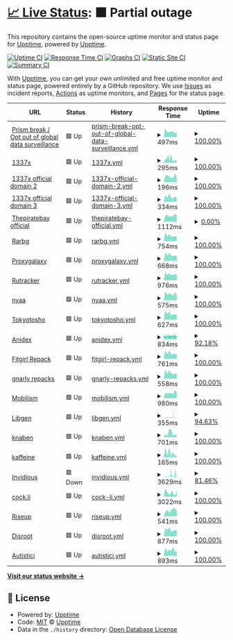 # [📈 Live Status](https://upptime.github.io/upptime): <!--live status--> **🟧 Partial outage**

This repository contains the open-source uptime monitor and status page for [Upptime](https://upptime.js.org), powered by [Upptime](https://github.com/upptime/upptime).

[![Uptime CI](https://github.com/AkumaX1/uptime/workflows/Uptime%20CI/badge.svg)](https://github.com/AkumaX1/uptime/actions?query=workflow%3A%22Uptime+CI%22)
[![Response Time CI](https://github.com/AkumaX1/uptime/workflows/Response%20Time%20CI/badge.svg)](https://github.com/AkumaX1/uptime/actions?query=workflow%3A%22Response+Time+CI%22)
[![Graphs CI](https://github.com/AkumaX1/uptime/workflows/Graphs%20CI/badge.svg)](https://github.com/AkumaX1/uptime/actions?query=workflow%3A%22Graphs+CI%22)
[![Static Site CI](https://github.com/AkumaX1/uptime/workflows/Static%20Site%20CI/badge.svg)](https://github.com/AkumaX1/uptime/actions?query=workflow%3A%22Static+Site+CI%22)
[![Summary CI](https://github.com/AkumaX1/uptime/workflows/Summary%20CI/badge.svg)](https://github.com/AkumaX1/uptime/actions?query=workflow%3A%22Summary+CI%22)

With [Upptime](https://upptime.js.org), you can get your own unlimited and free uptime monitor and status page, powered entirely by a GitHub repository. We use [Issues](https://github.com/upptime/upptime/issues) as incident reports, [Actions](https://github.com/AkumaX1/uptime/actions) as uptime monitors, and [Pages](https://upptime.github.io/upptime) for the status page.

<!--start: status pages-->
<!-- This summary is generated by Upptime (https://github.com/upptime/upptime) -->
<!-- Do not edit this manually, your changes will be overwritten -->
<!-- prettier-ignore -->
| URL | Status | History | Response Time | Uptime |
| --- | ------ | ------- | ------------- | ------ |
| <img alt="" src="https://favicons.githubusercontent.com/prism-break.org" height="13"> [Prism break / Opt out of global data surveillance](https://prism-break.org/en/) | 🟩 Up | [prism-break-opt-out-of-global-data-surveillance.yml](https://github.com/AkumaX1/uptime/commits/HEAD/history/prism-break-opt-out-of-global-data-surveillance.yml) | <details><summary><img alt="Response time graph" src="./graphs/prism-break-opt-out-of-global-data-surveillance/response-time-week.png" height="20"> 497ms</summary><br><a href="https://AkumaX1.github.io/uptime/history/prism-break-opt-out-of-global-data-surveillance"><img alt="Response time 539" src="https://img.shields.io/endpoint?url=https%3A%2F%2Fraw.githubusercontent.com%2FAkumaX1%2Fuptime%2FHEAD%2Fapi%2Fprism-break-opt-out-of-global-data-surveillance%2Fresponse-time.json"></a><br><a href="https://AkumaX1.github.io/uptime/history/prism-break-opt-out-of-global-data-surveillance"><img alt="24-hour response time 448" src="https://img.shields.io/endpoint?url=https%3A%2F%2Fraw.githubusercontent.com%2FAkumaX1%2Fuptime%2FHEAD%2Fapi%2Fprism-break-opt-out-of-global-data-surveillance%2Fresponse-time-day.json"></a><br><a href="https://AkumaX1.github.io/uptime/history/prism-break-opt-out-of-global-data-surveillance"><img alt="7-day response time 497" src="https://img.shields.io/endpoint?url=https%3A%2F%2Fraw.githubusercontent.com%2FAkumaX1%2Fuptime%2FHEAD%2Fapi%2Fprism-break-opt-out-of-global-data-surveillance%2Fresponse-time-week.json"></a><br><a href="https://AkumaX1.github.io/uptime/history/prism-break-opt-out-of-global-data-surveillance"><img alt="30-day response time 539" src="https://img.shields.io/endpoint?url=https%3A%2F%2Fraw.githubusercontent.com%2FAkumaX1%2Fuptime%2FHEAD%2Fapi%2Fprism-break-opt-out-of-global-data-surveillance%2Fresponse-time-month.json"></a><br><a href="https://AkumaX1.github.io/uptime/history/prism-break-opt-out-of-global-data-surveillance"><img alt="1-year response time 539" src="https://img.shields.io/endpoint?url=https%3A%2F%2Fraw.githubusercontent.com%2FAkumaX1%2Fuptime%2FHEAD%2Fapi%2Fprism-break-opt-out-of-global-data-surveillance%2Fresponse-time-year.json"></a></details> | <details><summary><a href="https://AkumaX1.github.io/uptime/history/prism-break-opt-out-of-global-data-surveillance">100.00%</a></summary><a href="https://AkumaX1.github.io/uptime/history/prism-break-opt-out-of-global-data-surveillance"><img alt="All-time uptime 99.96%" src="https://img.shields.io/endpoint?url=https%3A%2F%2Fraw.githubusercontent.com%2FAkumaX1%2Fuptime%2FHEAD%2Fapi%2Fprism-break-opt-out-of-global-data-surveillance%2Fuptime.json"></a><br><a href="https://AkumaX1.github.io/uptime/history/prism-break-opt-out-of-global-data-surveillance"><img alt="24-hour uptime 100.00%" src="https://img.shields.io/endpoint?url=https%3A%2F%2Fraw.githubusercontent.com%2FAkumaX1%2Fuptime%2FHEAD%2Fapi%2Fprism-break-opt-out-of-global-data-surveillance%2Fuptime-day.json"></a><br><a href="https://AkumaX1.github.io/uptime/history/prism-break-opt-out-of-global-data-surveillance"><img alt="7-day uptime 100.00%" src="https://img.shields.io/endpoint?url=https%3A%2F%2Fraw.githubusercontent.com%2FAkumaX1%2Fuptime%2FHEAD%2Fapi%2Fprism-break-opt-out-of-global-data-surveillance%2Fuptime-week.json"></a><br><a href="https://AkumaX1.github.io/uptime/history/prism-break-opt-out-of-global-data-surveillance"><img alt="30-day uptime 99.96%" src="https://img.shields.io/endpoint?url=https%3A%2F%2Fraw.githubusercontent.com%2FAkumaX1%2Fuptime%2FHEAD%2Fapi%2Fprism-break-opt-out-of-global-data-surveillance%2Fuptime-month.json"></a><br><a href="https://AkumaX1.github.io/uptime/history/prism-break-opt-out-of-global-data-surveillance"><img alt="1-year uptime 99.96%" src="https://img.shields.io/endpoint?url=https%3A%2F%2Fraw.githubusercontent.com%2FAkumaX1%2Fuptime%2FHEAD%2Fapi%2Fprism-break-opt-out-of-global-data-surveillance%2Fuptime-year.json"></a></details>
| <img alt="" src="https://favicons.githubusercontent.com/www.1377x.to" height="13"> [1337x](https://www.1377x.to/) | 🟩 Up | [1337x.yml](https://github.com/AkumaX1/uptime/commits/HEAD/history/1337x.yml) | <details><summary><img alt="Response time graph" src="./graphs/1337x/response-time-week.png" height="20"> 295ms</summary><br><a href="https://AkumaX1.github.io/uptime/history/1337x"><img alt="Response time 359" src="https://img.shields.io/endpoint?url=https%3A%2F%2Fraw.githubusercontent.com%2FAkumaX1%2Fuptime%2FHEAD%2Fapi%2F1337x%2Fresponse-time.json"></a><br><a href="https://AkumaX1.github.io/uptime/history/1337x"><img alt="24-hour response time 162" src="https://img.shields.io/endpoint?url=https%3A%2F%2Fraw.githubusercontent.com%2FAkumaX1%2Fuptime%2FHEAD%2Fapi%2F1337x%2Fresponse-time-day.json"></a><br><a href="https://AkumaX1.github.io/uptime/history/1337x"><img alt="7-day response time 295" src="https://img.shields.io/endpoint?url=https%3A%2F%2Fraw.githubusercontent.com%2FAkumaX1%2Fuptime%2FHEAD%2Fapi%2F1337x%2Fresponse-time-week.json"></a><br><a href="https://AkumaX1.github.io/uptime/history/1337x"><img alt="30-day response time 359" src="https://img.shields.io/endpoint?url=https%3A%2F%2Fraw.githubusercontent.com%2FAkumaX1%2Fuptime%2FHEAD%2Fapi%2F1337x%2Fresponse-time-month.json"></a><br><a href="https://AkumaX1.github.io/uptime/history/1337x"><img alt="1-year response time 359" src="https://img.shields.io/endpoint?url=https%3A%2F%2Fraw.githubusercontent.com%2FAkumaX1%2Fuptime%2FHEAD%2Fapi%2F1337x%2Fresponse-time-year.json"></a></details> | <details><summary><a href="https://AkumaX1.github.io/uptime/history/1337x">100.00%</a></summary><a href="https://AkumaX1.github.io/uptime/history/1337x"><img alt="All-time uptime 99.80%" src="https://img.shields.io/endpoint?url=https%3A%2F%2Fraw.githubusercontent.com%2FAkumaX1%2Fuptime%2FHEAD%2Fapi%2F1337x%2Fuptime.json"></a><br><a href="https://AkumaX1.github.io/uptime/history/1337x"><img alt="24-hour uptime 100.00%" src="https://img.shields.io/endpoint?url=https%3A%2F%2Fraw.githubusercontent.com%2FAkumaX1%2Fuptime%2FHEAD%2Fapi%2F1337x%2Fuptime-day.json"></a><br><a href="https://AkumaX1.github.io/uptime/history/1337x"><img alt="7-day uptime 100.00%" src="https://img.shields.io/endpoint?url=https%3A%2F%2Fraw.githubusercontent.com%2FAkumaX1%2Fuptime%2FHEAD%2Fapi%2F1337x%2Fuptime-week.json"></a><br><a href="https://AkumaX1.github.io/uptime/history/1337x"><img alt="30-day uptime 99.80%" src="https://img.shields.io/endpoint?url=https%3A%2F%2Fraw.githubusercontent.com%2FAkumaX1%2Fuptime%2FHEAD%2Fapi%2F1337x%2Fuptime-month.json"></a><br><a href="https://AkumaX1.github.io/uptime/history/1337x"><img alt="1-year uptime 99.80%" src="https://img.shields.io/endpoint?url=https%3A%2F%2Fraw.githubusercontent.com%2FAkumaX1%2Fuptime%2FHEAD%2Fapi%2F1337x%2Fuptime-year.json"></a></details>
| <img alt="" src="https://favicons.githubusercontent.com/1337xto.to" height="13"> [1337x official domain 2](https://1337xto.to/) | 🟩 Up | [1337x-official-domain-2.yml](https://github.com/AkumaX1/uptime/commits/HEAD/history/1337x-official-domain-2.yml) | <details><summary><img alt="Response time graph" src="./graphs/1337x-official-domain-2/response-time-week.png" height="20"> 196ms</summary><br><a href="https://AkumaX1.github.io/uptime/history/1337x-official-domain-2"><img alt="Response time 193" src="https://img.shields.io/endpoint?url=https%3A%2F%2Fraw.githubusercontent.com%2FAkumaX1%2Fuptime%2FHEAD%2Fapi%2F1337x-official-domain-2%2Fresponse-time.json"></a><br><a href="https://AkumaX1.github.io/uptime/history/1337x-official-domain-2"><img alt="24-hour response time 133" src="https://img.shields.io/endpoint?url=https%3A%2F%2Fraw.githubusercontent.com%2FAkumaX1%2Fuptime%2FHEAD%2Fapi%2F1337x-official-domain-2%2Fresponse-time-day.json"></a><br><a href="https://AkumaX1.github.io/uptime/history/1337x-official-domain-2"><img alt="7-day response time 196" src="https://img.shields.io/endpoint?url=https%3A%2F%2Fraw.githubusercontent.com%2FAkumaX1%2Fuptime%2FHEAD%2Fapi%2F1337x-official-domain-2%2Fresponse-time-week.json"></a><br><a href="https://AkumaX1.github.io/uptime/history/1337x-official-domain-2"><img alt="30-day response time 193" src="https://img.shields.io/endpoint?url=https%3A%2F%2Fraw.githubusercontent.com%2FAkumaX1%2Fuptime%2FHEAD%2Fapi%2F1337x-official-domain-2%2Fresponse-time-month.json"></a><br><a href="https://AkumaX1.github.io/uptime/history/1337x-official-domain-2"><img alt="1-year response time 193" src="https://img.shields.io/endpoint?url=https%3A%2F%2Fraw.githubusercontent.com%2FAkumaX1%2Fuptime%2FHEAD%2Fapi%2F1337x-official-domain-2%2Fresponse-time-year.json"></a></details> | <details><summary><a href="https://AkumaX1.github.io/uptime/history/1337x-official-domain-2">100.00%</a></summary><a href="https://AkumaX1.github.io/uptime/history/1337x-official-domain-2"><img alt="All-time uptime 100.00%" src="https://img.shields.io/endpoint?url=https%3A%2F%2Fraw.githubusercontent.com%2FAkumaX1%2Fuptime%2FHEAD%2Fapi%2F1337x-official-domain-2%2Fuptime.json"></a><br><a href="https://AkumaX1.github.io/uptime/history/1337x-official-domain-2"><img alt="24-hour uptime 100.00%" src="https://img.shields.io/endpoint?url=https%3A%2F%2Fraw.githubusercontent.com%2FAkumaX1%2Fuptime%2FHEAD%2Fapi%2F1337x-official-domain-2%2Fuptime-day.json"></a><br><a href="https://AkumaX1.github.io/uptime/history/1337x-official-domain-2"><img alt="7-day uptime 100.00%" src="https://img.shields.io/endpoint?url=https%3A%2F%2Fraw.githubusercontent.com%2FAkumaX1%2Fuptime%2FHEAD%2Fapi%2F1337x-official-domain-2%2Fuptime-week.json"></a><br><a href="https://AkumaX1.github.io/uptime/history/1337x-official-domain-2"><img alt="30-day uptime 100.00%" src="https://img.shields.io/endpoint?url=https%3A%2F%2Fraw.githubusercontent.com%2FAkumaX1%2Fuptime%2FHEAD%2Fapi%2F1337x-official-domain-2%2Fuptime-month.json"></a><br><a href="https://AkumaX1.github.io/uptime/history/1337x-official-domain-2"><img alt="1-year uptime 100.00%" src="https://img.shields.io/endpoint?url=https%3A%2F%2Fraw.githubusercontent.com%2FAkumaX1%2Fuptime%2FHEAD%2Fapi%2F1337x-official-domain-2%2Fuptime-year.json"></a></details>
| <img alt="" src="https://favicons.githubusercontent.com/www.1337xx.to" height="13"> [1337x official domain 3](https://www.1337xx.to/) | 🟩 Up | [1337x-official-domain-3.yml](https://github.com/AkumaX1/uptime/commits/HEAD/history/1337x-official-domain-3.yml) | <details><summary><img alt="Response time graph" src="./graphs/1337x-official-domain-3/response-time-week.png" height="20"> 334ms</summary><br><a href="https://AkumaX1.github.io/uptime/history/1337x-official-domain-3"><img alt="Response time 308" src="https://img.shields.io/endpoint?url=https%3A%2F%2Fraw.githubusercontent.com%2FAkumaX1%2Fuptime%2FHEAD%2Fapi%2F1337x-official-domain-3%2Fresponse-time.json"></a><br><a href="https://AkumaX1.github.io/uptime/history/1337x-official-domain-3"><img alt="24-hour response time 249" src="https://img.shields.io/endpoint?url=https%3A%2F%2Fraw.githubusercontent.com%2FAkumaX1%2Fuptime%2FHEAD%2Fapi%2F1337x-official-domain-3%2Fresponse-time-day.json"></a><br><a href="https://AkumaX1.github.io/uptime/history/1337x-official-domain-3"><img alt="7-day response time 334" src="https://img.shields.io/endpoint?url=https%3A%2F%2Fraw.githubusercontent.com%2FAkumaX1%2Fuptime%2FHEAD%2Fapi%2F1337x-official-domain-3%2Fresponse-time-week.json"></a><br><a href="https://AkumaX1.github.io/uptime/history/1337x-official-domain-3"><img alt="30-day response time 308" src="https://img.shields.io/endpoint?url=https%3A%2F%2Fraw.githubusercontent.com%2FAkumaX1%2Fuptime%2FHEAD%2Fapi%2F1337x-official-domain-3%2Fresponse-time-month.json"></a><br><a href="https://AkumaX1.github.io/uptime/history/1337x-official-domain-3"><img alt="1-year response time 308" src="https://img.shields.io/endpoint?url=https%3A%2F%2Fraw.githubusercontent.com%2FAkumaX1%2Fuptime%2FHEAD%2Fapi%2F1337x-official-domain-3%2Fresponse-time-year.json"></a></details> | <details><summary><a href="https://AkumaX1.github.io/uptime/history/1337x-official-domain-3">100.00%</a></summary><a href="https://AkumaX1.github.io/uptime/history/1337x-official-domain-3"><img alt="All-time uptime 99.92%" src="https://img.shields.io/endpoint?url=https%3A%2F%2Fraw.githubusercontent.com%2FAkumaX1%2Fuptime%2FHEAD%2Fapi%2F1337x-official-domain-3%2Fuptime.json"></a><br><a href="https://AkumaX1.github.io/uptime/history/1337x-official-domain-3"><img alt="24-hour uptime 100.00%" src="https://img.shields.io/endpoint?url=https%3A%2F%2Fraw.githubusercontent.com%2FAkumaX1%2Fuptime%2FHEAD%2Fapi%2F1337x-official-domain-3%2Fuptime-day.json"></a><br><a href="https://AkumaX1.github.io/uptime/history/1337x-official-domain-3"><img alt="7-day uptime 100.00%" src="https://img.shields.io/endpoint?url=https%3A%2F%2Fraw.githubusercontent.com%2FAkumaX1%2Fuptime%2FHEAD%2Fapi%2F1337x-official-domain-3%2Fuptime-week.json"></a><br><a href="https://AkumaX1.github.io/uptime/history/1337x-official-domain-3"><img alt="30-day uptime 99.92%" src="https://img.shields.io/endpoint?url=https%3A%2F%2Fraw.githubusercontent.com%2FAkumaX1%2Fuptime%2FHEAD%2Fapi%2F1337x-official-domain-3%2Fuptime-month.json"></a><br><a href="https://AkumaX1.github.io/uptime/history/1337x-official-domain-3"><img alt="1-year uptime 99.92%" src="https://img.shields.io/endpoint?url=https%3A%2F%2Fraw.githubusercontent.com%2FAkumaX1%2Fuptime%2FHEAD%2Fapi%2F1337x-official-domain-3%2Fuptime-year.json"></a></details>
| <img alt="" src="https://favicons.githubusercontent.com/thepiratebay.org" height="13"> [Thepiratebay official](https://thepiratebay.org/) | 🟩 Up | [thepiratebay-official.yml](https://github.com/AkumaX1/uptime/commits/HEAD/history/thepiratebay-official.yml) | <details><summary><img alt="Response time graph" src="./graphs/thepiratebay-official/response-time-week.png" height="20"> 1112ms</summary><br><a href="https://AkumaX1.github.io/uptime/history/thepiratebay-official"><img alt="Response time 1122" src="https://img.shields.io/endpoint?url=https%3A%2F%2Fraw.githubusercontent.com%2FAkumaX1%2Fuptime%2FHEAD%2Fapi%2Fthepiratebay-official%2Fresponse-time.json"></a><br><a href="https://AkumaX1.github.io/uptime/history/thepiratebay-official"><img alt="24-hour response time 1103" src="https://img.shields.io/endpoint?url=https%3A%2F%2Fraw.githubusercontent.com%2FAkumaX1%2Fuptime%2FHEAD%2Fapi%2Fthepiratebay-official%2Fresponse-time-day.json"></a><br><a href="https://AkumaX1.github.io/uptime/history/thepiratebay-official"><img alt="7-day response time 1112" src="https://img.shields.io/endpoint?url=https%3A%2F%2Fraw.githubusercontent.com%2FAkumaX1%2Fuptime%2FHEAD%2Fapi%2Fthepiratebay-official%2Fresponse-time-week.json"></a><br><a href="https://AkumaX1.github.io/uptime/history/thepiratebay-official"><img alt="30-day response time 1122" src="https://img.shields.io/endpoint?url=https%3A%2F%2Fraw.githubusercontent.com%2FAkumaX1%2Fuptime%2FHEAD%2Fapi%2Fthepiratebay-official%2Fresponse-time-month.json"></a><br><a href="https://AkumaX1.github.io/uptime/history/thepiratebay-official"><img alt="1-year response time 1122" src="https://img.shields.io/endpoint?url=https%3A%2F%2Fraw.githubusercontent.com%2FAkumaX1%2Fuptime%2FHEAD%2Fapi%2Fthepiratebay-official%2Fresponse-time-year.json"></a></details> | <details><summary><a href="https://AkumaX1.github.io/uptime/history/thepiratebay-official">0.00%</a></summary><a href="https://AkumaX1.github.io/uptime/history/thepiratebay-official"><img alt="All-time uptime 59.37%" src="https://img.shields.io/endpoint?url=https%3A%2F%2Fraw.githubusercontent.com%2FAkumaX1%2Fuptime%2FHEAD%2Fapi%2Fthepiratebay-official%2Fuptime.json"></a><br><a href="https://AkumaX1.github.io/uptime/history/thepiratebay-official"><img alt="24-hour uptime 0.00%" src="https://img.shields.io/endpoint?url=https%3A%2F%2Fraw.githubusercontent.com%2FAkumaX1%2Fuptime%2FHEAD%2Fapi%2Fthepiratebay-official%2Fuptime-day.json"></a><br><a href="https://AkumaX1.github.io/uptime/history/thepiratebay-official"><img alt="7-day uptime 0.00%" src="https://img.shields.io/endpoint?url=https%3A%2F%2Fraw.githubusercontent.com%2FAkumaX1%2Fuptime%2FHEAD%2Fapi%2Fthepiratebay-official%2Fuptime-week.json"></a><br><a href="https://AkumaX1.github.io/uptime/history/thepiratebay-official"><img alt="30-day uptime 59.37%" src="https://img.shields.io/endpoint?url=https%3A%2F%2Fraw.githubusercontent.com%2FAkumaX1%2Fuptime%2FHEAD%2Fapi%2Fthepiratebay-official%2Fuptime-month.json"></a><br><a href="https://AkumaX1.github.io/uptime/history/thepiratebay-official"><img alt="1-year uptime 59.37%" src="https://img.shields.io/endpoint?url=https%3A%2F%2Fraw.githubusercontent.com%2FAkumaX1%2Fuptime%2FHEAD%2Fapi%2Fthepiratebay-official%2Fuptime-year.json"></a></details>
| <img alt="" src="https://favicons.githubusercontent.com/rarbgprx.org" height="13"> [Rarbg](https://rarbgprx.org/) | 🟩 Up | [rarbg.yml](https://github.com/AkumaX1/uptime/commits/HEAD/history/rarbg.yml) | <details><summary><img alt="Response time graph" src="./graphs/rarbg/response-time-week.png" height="20"> 754ms</summary><br><a href="https://AkumaX1.github.io/uptime/history/rarbg"><img alt="Response time 825" src="https://img.shields.io/endpoint?url=https%3A%2F%2Fraw.githubusercontent.com%2FAkumaX1%2Fuptime%2FHEAD%2Fapi%2Frarbg%2Fresponse-time.json"></a><br><a href="https://AkumaX1.github.io/uptime/history/rarbg"><img alt="24-hour response time 665" src="https://img.shields.io/endpoint?url=https%3A%2F%2Fraw.githubusercontent.com%2FAkumaX1%2Fuptime%2FHEAD%2Fapi%2Frarbg%2Fresponse-time-day.json"></a><br><a href="https://AkumaX1.github.io/uptime/history/rarbg"><img alt="7-day response time 754" src="https://img.shields.io/endpoint?url=https%3A%2F%2Fraw.githubusercontent.com%2FAkumaX1%2Fuptime%2FHEAD%2Fapi%2Frarbg%2Fresponse-time-week.json"></a><br><a href="https://AkumaX1.github.io/uptime/history/rarbg"><img alt="30-day response time 825" src="https://img.shields.io/endpoint?url=https%3A%2F%2Fraw.githubusercontent.com%2FAkumaX1%2Fuptime%2FHEAD%2Fapi%2Frarbg%2Fresponse-time-month.json"></a><br><a href="https://AkumaX1.github.io/uptime/history/rarbg"><img alt="1-year response time 825" src="https://img.shields.io/endpoint?url=https%3A%2F%2Fraw.githubusercontent.com%2FAkumaX1%2Fuptime%2FHEAD%2Fapi%2Frarbg%2Fresponse-time-year.json"></a></details> | <details><summary><a href="https://AkumaX1.github.io/uptime/history/rarbg">100.00%</a></summary><a href="https://AkumaX1.github.io/uptime/history/rarbg"><img alt="All-time uptime 100.00%" src="https://img.shields.io/endpoint?url=https%3A%2F%2Fraw.githubusercontent.com%2FAkumaX1%2Fuptime%2FHEAD%2Fapi%2Frarbg%2Fuptime.json"></a><br><a href="https://AkumaX1.github.io/uptime/history/rarbg"><img alt="24-hour uptime 100.00%" src="https://img.shields.io/endpoint?url=https%3A%2F%2Fraw.githubusercontent.com%2FAkumaX1%2Fuptime%2FHEAD%2Fapi%2Frarbg%2Fuptime-day.json"></a><br><a href="https://AkumaX1.github.io/uptime/history/rarbg"><img alt="7-day uptime 100.00%" src="https://img.shields.io/endpoint?url=https%3A%2F%2Fraw.githubusercontent.com%2FAkumaX1%2Fuptime%2FHEAD%2Fapi%2Frarbg%2Fuptime-week.json"></a><br><a href="https://AkumaX1.github.io/uptime/history/rarbg"><img alt="30-day uptime 100.00%" src="https://img.shields.io/endpoint?url=https%3A%2F%2Fraw.githubusercontent.com%2FAkumaX1%2Fuptime%2FHEAD%2Fapi%2Frarbg%2Fuptime-month.json"></a><br><a href="https://AkumaX1.github.io/uptime/history/rarbg"><img alt="1-year uptime 100.00%" src="https://img.shields.io/endpoint?url=https%3A%2F%2Fraw.githubusercontent.com%2FAkumaX1%2Fuptime%2FHEAD%2Fapi%2Frarbg%2Fuptime-year.json"></a></details>
| <img alt="" src="https://favicons.githubusercontent.com/proxygalaxy.pw" height="13"> [Proxygalaxy](https://proxygalaxy.pw/) | 🟩 Up | [proxygalaxy.yml](https://github.com/AkumaX1/uptime/commits/HEAD/history/proxygalaxy.yml) | <details><summary><img alt="Response time graph" src="./graphs/proxygalaxy/response-time-week.png" height="20"> 668ms</summary><br><a href="https://AkumaX1.github.io/uptime/history/proxygalaxy"><img alt="Response time 705" src="https://img.shields.io/endpoint?url=https%3A%2F%2Fraw.githubusercontent.com%2FAkumaX1%2Fuptime%2FHEAD%2Fapi%2Fproxygalaxy%2Fresponse-time.json"></a><br><a href="https://AkumaX1.github.io/uptime/history/proxygalaxy"><img alt="24-hour response time 556" src="https://img.shields.io/endpoint?url=https%3A%2F%2Fraw.githubusercontent.com%2FAkumaX1%2Fuptime%2FHEAD%2Fapi%2Fproxygalaxy%2Fresponse-time-day.json"></a><br><a href="https://AkumaX1.github.io/uptime/history/proxygalaxy"><img alt="7-day response time 668" src="https://img.shields.io/endpoint?url=https%3A%2F%2Fraw.githubusercontent.com%2FAkumaX1%2Fuptime%2FHEAD%2Fapi%2Fproxygalaxy%2Fresponse-time-week.json"></a><br><a href="https://AkumaX1.github.io/uptime/history/proxygalaxy"><img alt="30-day response time 705" src="https://img.shields.io/endpoint?url=https%3A%2F%2Fraw.githubusercontent.com%2FAkumaX1%2Fuptime%2FHEAD%2Fapi%2Fproxygalaxy%2Fresponse-time-month.json"></a><br><a href="https://AkumaX1.github.io/uptime/history/proxygalaxy"><img alt="1-year response time 705" src="https://img.shields.io/endpoint?url=https%3A%2F%2Fraw.githubusercontent.com%2FAkumaX1%2Fuptime%2FHEAD%2Fapi%2Fproxygalaxy%2Fresponse-time-year.json"></a></details> | <details><summary><a href="https://AkumaX1.github.io/uptime/history/proxygalaxy">100.00%</a></summary><a href="https://AkumaX1.github.io/uptime/history/proxygalaxy"><img alt="All-time uptime 100.00%" src="https://img.shields.io/endpoint?url=https%3A%2F%2Fraw.githubusercontent.com%2FAkumaX1%2Fuptime%2FHEAD%2Fapi%2Fproxygalaxy%2Fuptime.json"></a><br><a href="https://AkumaX1.github.io/uptime/history/proxygalaxy"><img alt="24-hour uptime 100.00%" src="https://img.shields.io/endpoint?url=https%3A%2F%2Fraw.githubusercontent.com%2FAkumaX1%2Fuptime%2FHEAD%2Fapi%2Fproxygalaxy%2Fuptime-day.json"></a><br><a href="https://AkumaX1.github.io/uptime/history/proxygalaxy"><img alt="7-day uptime 100.00%" src="https://img.shields.io/endpoint?url=https%3A%2F%2Fraw.githubusercontent.com%2FAkumaX1%2Fuptime%2FHEAD%2Fapi%2Fproxygalaxy%2Fuptime-week.json"></a><br><a href="https://AkumaX1.github.io/uptime/history/proxygalaxy"><img alt="30-day uptime 100.00%" src="https://img.shields.io/endpoint?url=https%3A%2F%2Fraw.githubusercontent.com%2FAkumaX1%2Fuptime%2FHEAD%2Fapi%2Fproxygalaxy%2Fuptime-month.json"></a><br><a href="https://AkumaX1.github.io/uptime/history/proxygalaxy"><img alt="1-year uptime 100.00%" src="https://img.shields.io/endpoint?url=https%3A%2F%2Fraw.githubusercontent.com%2FAkumaX1%2Fuptime%2FHEAD%2Fapi%2Fproxygalaxy%2Fuptime-year.json"></a></details>
| <img alt="" src="https://favicons.githubusercontent.com/rutracker.org" height="13"> [Rutracker](https://rutracker.org/forum/index.php) | 🟩 Up | [rutracker.yml](https://github.com/AkumaX1/uptime/commits/HEAD/history/rutracker.yml) | <details><summary><img alt="Response time graph" src="./graphs/rutracker/response-time-week.png" height="20"> 976ms</summary><br><a href="https://AkumaX1.github.io/uptime/history/rutracker"><img alt="Response time 989" src="https://img.shields.io/endpoint?url=https%3A%2F%2Fraw.githubusercontent.com%2FAkumaX1%2Fuptime%2FHEAD%2Fapi%2Frutracker%2Fresponse-time.json"></a><br><a href="https://AkumaX1.github.io/uptime/history/rutracker"><img alt="24-hour response time 956" src="https://img.shields.io/endpoint?url=https%3A%2F%2Fraw.githubusercontent.com%2FAkumaX1%2Fuptime%2FHEAD%2Fapi%2Frutracker%2Fresponse-time-day.json"></a><br><a href="https://AkumaX1.github.io/uptime/history/rutracker"><img alt="7-day response time 976" src="https://img.shields.io/endpoint?url=https%3A%2F%2Fraw.githubusercontent.com%2FAkumaX1%2Fuptime%2FHEAD%2Fapi%2Frutracker%2Fresponse-time-week.json"></a><br><a href="https://AkumaX1.github.io/uptime/history/rutracker"><img alt="30-day response time 989" src="https://img.shields.io/endpoint?url=https%3A%2F%2Fraw.githubusercontent.com%2FAkumaX1%2Fuptime%2FHEAD%2Fapi%2Frutracker%2Fresponse-time-month.json"></a><br><a href="https://AkumaX1.github.io/uptime/history/rutracker"><img alt="1-year response time 989" src="https://img.shields.io/endpoint?url=https%3A%2F%2Fraw.githubusercontent.com%2FAkumaX1%2Fuptime%2FHEAD%2Fapi%2Frutracker%2Fresponse-time-year.json"></a></details> | <details><summary><a href="https://AkumaX1.github.io/uptime/history/rutracker">100.00%</a></summary><a href="https://AkumaX1.github.io/uptime/history/rutracker"><img alt="All-time uptime 100.00%" src="https://img.shields.io/endpoint?url=https%3A%2F%2Fraw.githubusercontent.com%2FAkumaX1%2Fuptime%2FHEAD%2Fapi%2Frutracker%2Fuptime.json"></a><br><a href="https://AkumaX1.github.io/uptime/history/rutracker"><img alt="24-hour uptime 100.00%" src="https://img.shields.io/endpoint?url=https%3A%2F%2Fraw.githubusercontent.com%2FAkumaX1%2Fuptime%2FHEAD%2Fapi%2Frutracker%2Fuptime-day.json"></a><br><a href="https://AkumaX1.github.io/uptime/history/rutracker"><img alt="7-day uptime 100.00%" src="https://img.shields.io/endpoint?url=https%3A%2F%2Fraw.githubusercontent.com%2FAkumaX1%2Fuptime%2FHEAD%2Fapi%2Frutracker%2Fuptime-week.json"></a><br><a href="https://AkumaX1.github.io/uptime/history/rutracker"><img alt="30-day uptime 100.00%" src="https://img.shields.io/endpoint?url=https%3A%2F%2Fraw.githubusercontent.com%2FAkumaX1%2Fuptime%2FHEAD%2Fapi%2Frutracker%2Fuptime-month.json"></a><br><a href="https://AkumaX1.github.io/uptime/history/rutracker"><img alt="1-year uptime 100.00%" src="https://img.shields.io/endpoint?url=https%3A%2F%2Fraw.githubusercontent.com%2FAkumaX1%2Fuptime%2FHEAD%2Fapi%2Frutracker%2Fuptime-year.json"></a></details>
| <img alt="" src="https://favicons.githubusercontent.com/nyaa.si" height="13"> [nyaa](https://nyaa.si/) | 🟩 Up | [nyaa.yml](https://github.com/AkumaX1/uptime/commits/HEAD/history/nyaa.yml) | <details><summary><img alt="Response time graph" src="./graphs/nyaa/response-time-week.png" height="20"> 575ms</summary><br><a href="https://AkumaX1.github.io/uptime/history/nyaa"><img alt="Response time 626" src="https://img.shields.io/endpoint?url=https%3A%2F%2Fraw.githubusercontent.com%2FAkumaX1%2Fuptime%2FHEAD%2Fapi%2Fnyaa%2Fresponse-time.json"></a><br><a href="https://AkumaX1.github.io/uptime/history/nyaa"><img alt="24-hour response time 431" src="https://img.shields.io/endpoint?url=https%3A%2F%2Fraw.githubusercontent.com%2FAkumaX1%2Fuptime%2FHEAD%2Fapi%2Fnyaa%2Fresponse-time-day.json"></a><br><a href="https://AkumaX1.github.io/uptime/history/nyaa"><img alt="7-day response time 575" src="https://img.shields.io/endpoint?url=https%3A%2F%2Fraw.githubusercontent.com%2FAkumaX1%2Fuptime%2FHEAD%2Fapi%2Fnyaa%2Fresponse-time-week.json"></a><br><a href="https://AkumaX1.github.io/uptime/history/nyaa"><img alt="30-day response time 626" src="https://img.shields.io/endpoint?url=https%3A%2F%2Fraw.githubusercontent.com%2FAkumaX1%2Fuptime%2FHEAD%2Fapi%2Fnyaa%2Fresponse-time-month.json"></a><br><a href="https://AkumaX1.github.io/uptime/history/nyaa"><img alt="1-year response time 626" src="https://img.shields.io/endpoint?url=https%3A%2F%2Fraw.githubusercontent.com%2FAkumaX1%2Fuptime%2FHEAD%2Fapi%2Fnyaa%2Fresponse-time-year.json"></a></details> | <details><summary><a href="https://AkumaX1.github.io/uptime/history/nyaa">100.00%</a></summary><a href="https://AkumaX1.github.io/uptime/history/nyaa"><img alt="All-time uptime 100.00%" src="https://img.shields.io/endpoint?url=https%3A%2F%2Fraw.githubusercontent.com%2FAkumaX1%2Fuptime%2FHEAD%2Fapi%2Fnyaa%2Fuptime.json"></a><br><a href="https://AkumaX1.github.io/uptime/history/nyaa"><img alt="24-hour uptime 100.00%" src="https://img.shields.io/endpoint?url=https%3A%2F%2Fraw.githubusercontent.com%2FAkumaX1%2Fuptime%2FHEAD%2Fapi%2Fnyaa%2Fuptime-day.json"></a><br><a href="https://AkumaX1.github.io/uptime/history/nyaa"><img alt="7-day uptime 100.00%" src="https://img.shields.io/endpoint?url=https%3A%2F%2Fraw.githubusercontent.com%2FAkumaX1%2Fuptime%2FHEAD%2Fapi%2Fnyaa%2Fuptime-week.json"></a><br><a href="https://AkumaX1.github.io/uptime/history/nyaa"><img alt="30-day uptime 100.00%" src="https://img.shields.io/endpoint?url=https%3A%2F%2Fraw.githubusercontent.com%2FAkumaX1%2Fuptime%2FHEAD%2Fapi%2Fnyaa%2Fuptime-month.json"></a><br><a href="https://AkumaX1.github.io/uptime/history/nyaa"><img alt="1-year uptime 100.00%" src="https://img.shields.io/endpoint?url=https%3A%2F%2Fraw.githubusercontent.com%2FAkumaX1%2Fuptime%2FHEAD%2Fapi%2Fnyaa%2Fuptime-year.json"></a></details>
| <img alt="" src="https://favicons.githubusercontent.com/www.tokyotosho.info" height="13"> [Tokyotosho](https://www.tokyotosho.info/) | 🟩 Up | [tokyotosho.yml](https://github.com/AkumaX1/uptime/commits/HEAD/history/tokyotosho.yml) | <details><summary><img alt="Response time graph" src="./graphs/tokyotosho/response-time-week.png" height="20"> 627ms</summary><br><a href="https://AkumaX1.github.io/uptime/history/tokyotosho"><img alt="Response time 629" src="https://img.shields.io/endpoint?url=https%3A%2F%2Fraw.githubusercontent.com%2FAkumaX1%2Fuptime%2FHEAD%2Fapi%2Ftokyotosho%2Fresponse-time.json"></a><br><a href="https://AkumaX1.github.io/uptime/history/tokyotosho"><img alt="24-hour response time 529" src="https://img.shields.io/endpoint?url=https%3A%2F%2Fraw.githubusercontent.com%2FAkumaX1%2Fuptime%2FHEAD%2Fapi%2Ftokyotosho%2Fresponse-time-day.json"></a><br><a href="https://AkumaX1.github.io/uptime/history/tokyotosho"><img alt="7-day response time 627" src="https://img.shields.io/endpoint?url=https%3A%2F%2Fraw.githubusercontent.com%2FAkumaX1%2Fuptime%2FHEAD%2Fapi%2Ftokyotosho%2Fresponse-time-week.json"></a><br><a href="https://AkumaX1.github.io/uptime/history/tokyotosho"><img alt="30-day response time 629" src="https://img.shields.io/endpoint?url=https%3A%2F%2Fraw.githubusercontent.com%2FAkumaX1%2Fuptime%2FHEAD%2Fapi%2Ftokyotosho%2Fresponse-time-month.json"></a><br><a href="https://AkumaX1.github.io/uptime/history/tokyotosho"><img alt="1-year response time 629" src="https://img.shields.io/endpoint?url=https%3A%2F%2Fraw.githubusercontent.com%2FAkumaX1%2Fuptime%2FHEAD%2Fapi%2Ftokyotosho%2Fresponse-time-year.json"></a></details> | <details><summary><a href="https://AkumaX1.github.io/uptime/history/tokyotosho">100.00%</a></summary><a href="https://AkumaX1.github.io/uptime/history/tokyotosho"><img alt="All-time uptime 100.00%" src="https://img.shields.io/endpoint?url=https%3A%2F%2Fraw.githubusercontent.com%2FAkumaX1%2Fuptime%2FHEAD%2Fapi%2Ftokyotosho%2Fuptime.json"></a><br><a href="https://AkumaX1.github.io/uptime/history/tokyotosho"><img alt="24-hour uptime 100.00%" src="https://img.shields.io/endpoint?url=https%3A%2F%2Fraw.githubusercontent.com%2FAkumaX1%2Fuptime%2FHEAD%2Fapi%2Ftokyotosho%2Fuptime-day.json"></a><br><a href="https://AkumaX1.github.io/uptime/history/tokyotosho"><img alt="7-day uptime 100.00%" src="https://img.shields.io/endpoint?url=https%3A%2F%2Fraw.githubusercontent.com%2FAkumaX1%2Fuptime%2FHEAD%2Fapi%2Ftokyotosho%2Fuptime-week.json"></a><br><a href="https://AkumaX1.github.io/uptime/history/tokyotosho"><img alt="30-day uptime 100.00%" src="https://img.shields.io/endpoint?url=https%3A%2F%2Fraw.githubusercontent.com%2FAkumaX1%2Fuptime%2FHEAD%2Fapi%2Ftokyotosho%2Fuptime-month.json"></a><br><a href="https://AkumaX1.github.io/uptime/history/tokyotosho"><img alt="1-year uptime 100.00%" src="https://img.shields.io/endpoint?url=https%3A%2F%2Fraw.githubusercontent.com%2FAkumaX1%2Fuptime%2FHEAD%2Fapi%2Ftokyotosho%2Fuptime-year.json"></a></details>
| <img alt="" src="https://favicons.githubusercontent.com/anidex.info" height="13"> [Anidex](https://anidex.info/) | 🟩 Up | [anidex.yml](https://github.com/AkumaX1/uptime/commits/HEAD/history/anidex.yml) | <details><summary><img alt="Response time graph" src="./graphs/anidex/response-time-week.png" height="20"> 834ms</summary><br><a href="https://AkumaX1.github.io/uptime/history/anidex"><img alt="Response time 836" src="https://img.shields.io/endpoint?url=https%3A%2F%2Fraw.githubusercontent.com%2FAkumaX1%2Fuptime%2FHEAD%2Fapi%2Fanidex%2Fresponse-time.json"></a><br><a href="https://AkumaX1.github.io/uptime/history/anidex"><img alt="24-hour response time 806" src="https://img.shields.io/endpoint?url=https%3A%2F%2Fraw.githubusercontent.com%2FAkumaX1%2Fuptime%2FHEAD%2Fapi%2Fanidex%2Fresponse-time-day.json"></a><br><a href="https://AkumaX1.github.io/uptime/history/anidex"><img alt="7-day response time 834" src="https://img.shields.io/endpoint?url=https%3A%2F%2Fraw.githubusercontent.com%2FAkumaX1%2Fuptime%2FHEAD%2Fapi%2Fanidex%2Fresponse-time-week.json"></a><br><a href="https://AkumaX1.github.io/uptime/history/anidex"><img alt="30-day response time 836" src="https://img.shields.io/endpoint?url=https%3A%2F%2Fraw.githubusercontent.com%2FAkumaX1%2Fuptime%2FHEAD%2Fapi%2Fanidex%2Fresponse-time-month.json"></a><br><a href="https://AkumaX1.github.io/uptime/history/anidex"><img alt="1-year response time 836" src="https://img.shields.io/endpoint?url=https%3A%2F%2Fraw.githubusercontent.com%2FAkumaX1%2Fuptime%2FHEAD%2Fapi%2Fanidex%2Fresponse-time-year.json"></a></details> | <details><summary><a href="https://AkumaX1.github.io/uptime/history/anidex">92.18%</a></summary><a href="https://AkumaX1.github.io/uptime/history/anidex"><img alt="All-time uptime 93.71%" src="https://img.shields.io/endpoint?url=https%3A%2F%2Fraw.githubusercontent.com%2FAkumaX1%2Fuptime%2FHEAD%2Fapi%2Fanidex%2Fuptime.json"></a><br><a href="https://AkumaX1.github.io/uptime/history/anidex"><img alt="24-hour uptime 86.48%" src="https://img.shields.io/endpoint?url=https%3A%2F%2Fraw.githubusercontent.com%2FAkumaX1%2Fuptime%2FHEAD%2Fapi%2Fanidex%2Fuptime-day.json"></a><br><a href="https://AkumaX1.github.io/uptime/history/anidex"><img alt="7-day uptime 92.18%" src="https://img.shields.io/endpoint?url=https%3A%2F%2Fraw.githubusercontent.com%2FAkumaX1%2Fuptime%2FHEAD%2Fapi%2Fanidex%2Fuptime-week.json"></a><br><a href="https://AkumaX1.github.io/uptime/history/anidex"><img alt="30-day uptime 93.71%" src="https://img.shields.io/endpoint?url=https%3A%2F%2Fraw.githubusercontent.com%2FAkumaX1%2Fuptime%2FHEAD%2Fapi%2Fanidex%2Fuptime-month.json"></a><br><a href="https://AkumaX1.github.io/uptime/history/anidex"><img alt="1-year uptime 93.71%" src="https://img.shields.io/endpoint?url=https%3A%2F%2Fraw.githubusercontent.com%2FAkumaX1%2Fuptime%2FHEAD%2Fapi%2Fanidex%2Fuptime-year.json"></a></details>
| <img alt="" src="https://favicons.githubusercontent.com/fitgirl-repacks.site" height="13"> [Fitgirl Repack](https://fitgirl-repacks.site/) | 🟩 Up | [fitgirl-repack.yml](https://github.com/AkumaX1/uptime/commits/HEAD/history/fitgirl-repack.yml) | <details><summary><img alt="Response time graph" src="./graphs/fitgirl-repack/response-time-week.png" height="20"> 761ms</summary><br><a href="https://AkumaX1.github.io/uptime/history/fitgirl-repack"><img alt="Response time 951" src="https://img.shields.io/endpoint?url=https%3A%2F%2Fraw.githubusercontent.com%2FAkumaX1%2Fuptime%2FHEAD%2Fapi%2Ffitgirl-repack%2Fresponse-time.json"></a><br><a href="https://AkumaX1.github.io/uptime/history/fitgirl-repack"><img alt="24-hour response time 632" src="https://img.shields.io/endpoint?url=https%3A%2F%2Fraw.githubusercontent.com%2FAkumaX1%2Fuptime%2FHEAD%2Fapi%2Ffitgirl-repack%2Fresponse-time-day.json"></a><br><a href="https://AkumaX1.github.io/uptime/history/fitgirl-repack"><img alt="7-day response time 761" src="https://img.shields.io/endpoint?url=https%3A%2F%2Fraw.githubusercontent.com%2FAkumaX1%2Fuptime%2FHEAD%2Fapi%2Ffitgirl-repack%2Fresponse-time-week.json"></a><br><a href="https://AkumaX1.github.io/uptime/history/fitgirl-repack"><img alt="30-day response time 951" src="https://img.shields.io/endpoint?url=https%3A%2F%2Fraw.githubusercontent.com%2FAkumaX1%2Fuptime%2FHEAD%2Fapi%2Ffitgirl-repack%2Fresponse-time-month.json"></a><br><a href="https://AkumaX1.github.io/uptime/history/fitgirl-repack"><img alt="1-year response time 951" src="https://img.shields.io/endpoint?url=https%3A%2F%2Fraw.githubusercontent.com%2FAkumaX1%2Fuptime%2FHEAD%2Fapi%2Ffitgirl-repack%2Fresponse-time-year.json"></a></details> | <details><summary><a href="https://AkumaX1.github.io/uptime/history/fitgirl-repack">100.00%</a></summary><a href="https://AkumaX1.github.io/uptime/history/fitgirl-repack"><img alt="All-time uptime 97.88%" src="https://img.shields.io/endpoint?url=https%3A%2F%2Fraw.githubusercontent.com%2FAkumaX1%2Fuptime%2FHEAD%2Fapi%2Ffitgirl-repack%2Fuptime.json"></a><br><a href="https://AkumaX1.github.io/uptime/history/fitgirl-repack"><img alt="24-hour uptime 100.00%" src="https://img.shields.io/endpoint?url=https%3A%2F%2Fraw.githubusercontent.com%2FAkumaX1%2Fuptime%2FHEAD%2Fapi%2Ffitgirl-repack%2Fuptime-day.json"></a><br><a href="https://AkumaX1.github.io/uptime/history/fitgirl-repack"><img alt="7-day uptime 100.00%" src="https://img.shields.io/endpoint?url=https%3A%2F%2Fraw.githubusercontent.com%2FAkumaX1%2Fuptime%2FHEAD%2Fapi%2Ffitgirl-repack%2Fuptime-week.json"></a><br><a href="https://AkumaX1.github.io/uptime/history/fitgirl-repack"><img alt="30-day uptime 97.88%" src="https://img.shields.io/endpoint?url=https%3A%2F%2Fraw.githubusercontent.com%2FAkumaX1%2Fuptime%2FHEAD%2Fapi%2Ffitgirl-repack%2Fuptime-month.json"></a><br><a href="https://AkumaX1.github.io/uptime/history/fitgirl-repack"><img alt="1-year uptime 97.88%" src="https://img.shields.io/endpoint?url=https%3A%2F%2Fraw.githubusercontent.com%2FAkumaX1%2Fuptime%2FHEAD%2Fapi%2Ffitgirl-repack%2Fuptime-year.json"></a></details>
| <img alt="" src="https://favicons.githubusercontent.com/www.gnarly-repacks.site" height="13"> [gnarly repacks](https://www.gnarly-repacks.site/) | 🟩 Up | [gnarly-repacks.yml](https://github.com/AkumaX1/uptime/commits/HEAD/history/gnarly-repacks.yml) | <details><summary><img alt="Response time graph" src="./graphs/gnarly-repacks/response-time-week.png" height="20"> 558ms</summary><br><a href="https://AkumaX1.github.io/uptime/history/gnarly-repacks"><img alt="Response time 595" src="https://img.shields.io/endpoint?url=https%3A%2F%2Fraw.githubusercontent.com%2FAkumaX1%2Fuptime%2FHEAD%2Fapi%2Fgnarly-repacks%2Fresponse-time.json"></a><br><a href="https://AkumaX1.github.io/uptime/history/gnarly-repacks"><img alt="24-hour response time 514" src="https://img.shields.io/endpoint?url=https%3A%2F%2Fraw.githubusercontent.com%2FAkumaX1%2Fuptime%2FHEAD%2Fapi%2Fgnarly-repacks%2Fresponse-time-day.json"></a><br><a href="https://AkumaX1.github.io/uptime/history/gnarly-repacks"><img alt="7-day response time 558" src="https://img.shields.io/endpoint?url=https%3A%2F%2Fraw.githubusercontent.com%2FAkumaX1%2Fuptime%2FHEAD%2Fapi%2Fgnarly-repacks%2Fresponse-time-week.json"></a><br><a href="https://AkumaX1.github.io/uptime/history/gnarly-repacks"><img alt="30-day response time 595" src="https://img.shields.io/endpoint?url=https%3A%2F%2Fraw.githubusercontent.com%2FAkumaX1%2Fuptime%2FHEAD%2Fapi%2Fgnarly-repacks%2Fresponse-time-month.json"></a><br><a href="https://AkumaX1.github.io/uptime/history/gnarly-repacks"><img alt="1-year response time 595" src="https://img.shields.io/endpoint?url=https%3A%2F%2Fraw.githubusercontent.com%2FAkumaX1%2Fuptime%2FHEAD%2Fapi%2Fgnarly-repacks%2Fresponse-time-year.json"></a></details> | <details><summary><a href="https://AkumaX1.github.io/uptime/history/gnarly-repacks">100.00%</a></summary><a href="https://AkumaX1.github.io/uptime/history/gnarly-repacks"><img alt="All-time uptime 100.00%" src="https://img.shields.io/endpoint?url=https%3A%2F%2Fraw.githubusercontent.com%2FAkumaX1%2Fuptime%2FHEAD%2Fapi%2Fgnarly-repacks%2Fuptime.json"></a><br><a href="https://AkumaX1.github.io/uptime/history/gnarly-repacks"><img alt="24-hour uptime 100.00%" src="https://img.shields.io/endpoint?url=https%3A%2F%2Fraw.githubusercontent.com%2FAkumaX1%2Fuptime%2FHEAD%2Fapi%2Fgnarly-repacks%2Fuptime-day.json"></a><br><a href="https://AkumaX1.github.io/uptime/history/gnarly-repacks"><img alt="7-day uptime 100.00%" src="https://img.shields.io/endpoint?url=https%3A%2F%2Fraw.githubusercontent.com%2FAkumaX1%2Fuptime%2FHEAD%2Fapi%2Fgnarly-repacks%2Fuptime-week.json"></a><br><a href="https://AkumaX1.github.io/uptime/history/gnarly-repacks"><img alt="30-day uptime 100.00%" src="https://img.shields.io/endpoint?url=https%3A%2F%2Fraw.githubusercontent.com%2FAkumaX1%2Fuptime%2FHEAD%2Fapi%2Fgnarly-repacks%2Fuptime-month.json"></a><br><a href="https://AkumaX1.github.io/uptime/history/gnarly-repacks"><img alt="1-year uptime 100.00%" src="https://img.shields.io/endpoint?url=https%3A%2F%2Fraw.githubusercontent.com%2FAkumaX1%2Fuptime%2FHEAD%2Fapi%2Fgnarly-repacks%2Fuptime-year.json"></a></details>
| <img alt="" src="https://favicons.githubusercontent.com/forum.mobilism.org" height="13"> [Mobilism](https://forum.mobilism.org/index.php) | 🟩 Up | [mobilism.yml](https://github.com/AkumaX1/uptime/commits/HEAD/history/mobilism.yml) | <details><summary><img alt="Response time graph" src="./graphs/mobilism/response-time-week.png" height="20"> 980ms</summary><br><a href="https://AkumaX1.github.io/uptime/history/mobilism"><img alt="Response time 901" src="https://img.shields.io/endpoint?url=https%3A%2F%2Fraw.githubusercontent.com%2FAkumaX1%2Fuptime%2FHEAD%2Fapi%2Fmobilism%2Fresponse-time.json"></a><br><a href="https://AkumaX1.github.io/uptime/history/mobilism"><img alt="24-hour response time 904" src="https://img.shields.io/endpoint?url=https%3A%2F%2Fraw.githubusercontent.com%2FAkumaX1%2Fuptime%2FHEAD%2Fapi%2Fmobilism%2Fresponse-time-day.json"></a><br><a href="https://AkumaX1.github.io/uptime/history/mobilism"><img alt="7-day response time 980" src="https://img.shields.io/endpoint?url=https%3A%2F%2Fraw.githubusercontent.com%2FAkumaX1%2Fuptime%2FHEAD%2Fapi%2Fmobilism%2Fresponse-time-week.json"></a><br><a href="https://AkumaX1.github.io/uptime/history/mobilism"><img alt="30-day response time 901" src="https://img.shields.io/endpoint?url=https%3A%2F%2Fraw.githubusercontent.com%2FAkumaX1%2Fuptime%2FHEAD%2Fapi%2Fmobilism%2Fresponse-time-month.json"></a><br><a href="https://AkumaX1.github.io/uptime/history/mobilism"><img alt="1-year response time 901" src="https://img.shields.io/endpoint?url=https%3A%2F%2Fraw.githubusercontent.com%2FAkumaX1%2Fuptime%2FHEAD%2Fapi%2Fmobilism%2Fresponse-time-year.json"></a></details> | <details><summary><a href="https://AkumaX1.github.io/uptime/history/mobilism">100.00%</a></summary><a href="https://AkumaX1.github.io/uptime/history/mobilism"><img alt="All-time uptime 100.00%" src="https://img.shields.io/endpoint?url=https%3A%2F%2Fraw.githubusercontent.com%2FAkumaX1%2Fuptime%2FHEAD%2Fapi%2Fmobilism%2Fuptime.json"></a><br><a href="https://AkumaX1.github.io/uptime/history/mobilism"><img alt="24-hour uptime 100.00%" src="https://img.shields.io/endpoint?url=https%3A%2F%2Fraw.githubusercontent.com%2FAkumaX1%2Fuptime%2FHEAD%2Fapi%2Fmobilism%2Fuptime-day.json"></a><br><a href="https://AkumaX1.github.io/uptime/history/mobilism"><img alt="7-day uptime 100.00%" src="https://img.shields.io/endpoint?url=https%3A%2F%2Fraw.githubusercontent.com%2FAkumaX1%2Fuptime%2FHEAD%2Fapi%2Fmobilism%2Fuptime-week.json"></a><br><a href="https://AkumaX1.github.io/uptime/history/mobilism"><img alt="30-day uptime 100.00%" src="https://img.shields.io/endpoint?url=https%3A%2F%2Fraw.githubusercontent.com%2FAkumaX1%2Fuptime%2FHEAD%2Fapi%2Fmobilism%2Fuptime-month.json"></a><br><a href="https://AkumaX1.github.io/uptime/history/mobilism"><img alt="1-year uptime 100.00%" src="https://img.shields.io/endpoint?url=https%3A%2F%2Fraw.githubusercontent.com%2FAkumaX1%2Fuptime%2FHEAD%2Fapi%2Fmobilism%2Fuptime-year.json"></a></details>
| <img alt="" src="https://favicons.githubusercontent.com/libgen.fun" height="13"> [Libgen](https://libgen.fun/) | 🟩 Up | [libgen.yml](https://github.com/AkumaX1/uptime/commits/HEAD/history/libgen.yml) | <details><summary><img alt="Response time graph" src="./graphs/libgen/response-time-week.png" height="20"> 355ms</summary><br><a href="https://AkumaX1.github.io/uptime/history/libgen"><img alt="Response time 265" src="https://img.shields.io/endpoint?url=https%3A%2F%2Fraw.githubusercontent.com%2FAkumaX1%2Fuptime%2FHEAD%2Fapi%2Flibgen%2Fresponse-time.json"></a><br><a href="https://AkumaX1.github.io/uptime/history/libgen"><img alt="24-hour response time 214" src="https://img.shields.io/endpoint?url=https%3A%2F%2Fraw.githubusercontent.com%2FAkumaX1%2Fuptime%2FHEAD%2Fapi%2Flibgen%2Fresponse-time-day.json"></a><br><a href="https://AkumaX1.github.io/uptime/history/libgen"><img alt="7-day response time 355" src="https://img.shields.io/endpoint?url=https%3A%2F%2Fraw.githubusercontent.com%2FAkumaX1%2Fuptime%2FHEAD%2Fapi%2Flibgen%2Fresponse-time-week.json"></a><br><a href="https://AkumaX1.github.io/uptime/history/libgen"><img alt="30-day response time 265" src="https://img.shields.io/endpoint?url=https%3A%2F%2Fraw.githubusercontent.com%2FAkumaX1%2Fuptime%2FHEAD%2Fapi%2Flibgen%2Fresponse-time-month.json"></a><br><a href="https://AkumaX1.github.io/uptime/history/libgen"><img alt="1-year response time 265" src="https://img.shields.io/endpoint?url=https%3A%2F%2Fraw.githubusercontent.com%2FAkumaX1%2Fuptime%2FHEAD%2Fapi%2Flibgen%2Fresponse-time-year.json"></a></details> | <details><summary><a href="https://AkumaX1.github.io/uptime/history/libgen">94.63%</a></summary><a href="https://AkumaX1.github.io/uptime/history/libgen"><img alt="All-time uptime 92.52%" src="https://img.shields.io/endpoint?url=https%3A%2F%2Fraw.githubusercontent.com%2FAkumaX1%2Fuptime%2FHEAD%2Fapi%2Flibgen%2Fuptime.json"></a><br><a href="https://AkumaX1.github.io/uptime/history/libgen"><img alt="24-hour uptime 92.76%" src="https://img.shields.io/endpoint?url=https%3A%2F%2Fraw.githubusercontent.com%2FAkumaX1%2Fuptime%2FHEAD%2Fapi%2Flibgen%2Fuptime-day.json"></a><br><a href="https://AkumaX1.github.io/uptime/history/libgen"><img alt="7-day uptime 94.63%" src="https://img.shields.io/endpoint?url=https%3A%2F%2Fraw.githubusercontent.com%2FAkumaX1%2Fuptime%2FHEAD%2Fapi%2Flibgen%2Fuptime-week.json"></a><br><a href="https://AkumaX1.github.io/uptime/history/libgen"><img alt="30-day uptime 92.52%" src="https://img.shields.io/endpoint?url=https%3A%2F%2Fraw.githubusercontent.com%2FAkumaX1%2Fuptime%2FHEAD%2Fapi%2Flibgen%2Fuptime-month.json"></a><br><a href="https://AkumaX1.github.io/uptime/history/libgen"><img alt="1-year uptime 92.52%" src="https://img.shields.io/endpoint?url=https%3A%2F%2Fraw.githubusercontent.com%2FAkumaX1%2Fuptime%2FHEAD%2Fapi%2Flibgen%2Fuptime-year.json"></a></details>
| <img alt="" src="https://favicons.githubusercontent.com/knaben.info" height="13"> [knaben](https://knaben.info/) | 🟩 Up | [knaben.yml](https://github.com/AkumaX1/uptime/commits/HEAD/history/knaben.yml) | <details><summary><img alt="Response time graph" src="./graphs/knaben/response-time-week.png" height="20"> 701ms</summary><br><a href="https://AkumaX1.github.io/uptime/history/knaben"><img alt="Response time 540" src="https://img.shields.io/endpoint?url=https%3A%2F%2Fraw.githubusercontent.com%2FAkumaX1%2Fuptime%2FHEAD%2Fapi%2Fknaben%2Fresponse-time.json"></a><br><a href="https://AkumaX1.github.io/uptime/history/knaben"><img alt="24-hour response time 394" src="https://img.shields.io/endpoint?url=https%3A%2F%2Fraw.githubusercontent.com%2FAkumaX1%2Fuptime%2FHEAD%2Fapi%2Fknaben%2Fresponse-time-day.json"></a><br><a href="https://AkumaX1.github.io/uptime/history/knaben"><img alt="7-day response time 701" src="https://img.shields.io/endpoint?url=https%3A%2F%2Fraw.githubusercontent.com%2FAkumaX1%2Fuptime%2FHEAD%2Fapi%2Fknaben%2Fresponse-time-week.json"></a><br><a href="https://AkumaX1.github.io/uptime/history/knaben"><img alt="30-day response time 540" src="https://img.shields.io/endpoint?url=https%3A%2F%2Fraw.githubusercontent.com%2FAkumaX1%2Fuptime%2FHEAD%2Fapi%2Fknaben%2Fresponse-time-month.json"></a><br><a href="https://AkumaX1.github.io/uptime/history/knaben"><img alt="1-year response time 540" src="https://img.shields.io/endpoint?url=https%3A%2F%2Fraw.githubusercontent.com%2FAkumaX1%2Fuptime%2FHEAD%2Fapi%2Fknaben%2Fresponse-time-year.json"></a></details> | <details><summary><a href="https://AkumaX1.github.io/uptime/history/knaben">100.00%</a></summary><a href="https://AkumaX1.github.io/uptime/history/knaben"><img alt="All-time uptime 100.00%" src="https://img.shields.io/endpoint?url=https%3A%2F%2Fraw.githubusercontent.com%2FAkumaX1%2Fuptime%2FHEAD%2Fapi%2Fknaben%2Fuptime.json"></a><br><a href="https://AkumaX1.github.io/uptime/history/knaben"><img alt="24-hour uptime 100.00%" src="https://img.shields.io/endpoint?url=https%3A%2F%2Fraw.githubusercontent.com%2FAkumaX1%2Fuptime%2FHEAD%2Fapi%2Fknaben%2Fuptime-day.json"></a><br><a href="https://AkumaX1.github.io/uptime/history/knaben"><img alt="7-day uptime 100.00%" src="https://img.shields.io/endpoint?url=https%3A%2F%2Fraw.githubusercontent.com%2FAkumaX1%2Fuptime%2FHEAD%2Fapi%2Fknaben%2Fuptime-week.json"></a><br><a href="https://AkumaX1.github.io/uptime/history/knaben"><img alt="30-day uptime 100.00%" src="https://img.shields.io/endpoint?url=https%3A%2F%2Fraw.githubusercontent.com%2FAkumaX1%2Fuptime%2FHEAD%2Fapi%2Fknaben%2Fuptime-month.json"></a><br><a href="https://AkumaX1.github.io/uptime/history/knaben"><img alt="1-year uptime 100.00%" src="https://img.shields.io/endpoint?url=https%3A%2F%2Fraw.githubusercontent.com%2FAkumaX1%2Fuptime%2FHEAD%2Fapi%2Fknaben%2Fuptime-year.json"></a></details>
| <img alt="" src="https://favicons.githubusercontent.com/kaffeine.herokuapp.com" height="13"> [kaffeine](https://kaffeine.herokuapp.com/) | 🟩 Up | [kaffeine.yml](https://github.com/AkumaX1/uptime/commits/HEAD/history/kaffeine.yml) | <details><summary><img alt="Response time graph" src="./graphs/kaffeine/response-time-week.png" height="20"> 165ms</summary><br><a href="https://AkumaX1.github.io/uptime/history/kaffeine"><img alt="Response time 180" src="https://img.shields.io/endpoint?url=https%3A%2F%2Fraw.githubusercontent.com%2FAkumaX1%2Fuptime%2FHEAD%2Fapi%2Fkaffeine%2Fresponse-time.json"></a><br><a href="https://AkumaX1.github.io/uptime/history/kaffeine"><img alt="24-hour response time 77" src="https://img.shields.io/endpoint?url=https%3A%2F%2Fraw.githubusercontent.com%2FAkumaX1%2Fuptime%2FHEAD%2Fapi%2Fkaffeine%2Fresponse-time-day.json"></a><br><a href="https://AkumaX1.github.io/uptime/history/kaffeine"><img alt="7-day response time 165" src="https://img.shields.io/endpoint?url=https%3A%2F%2Fraw.githubusercontent.com%2FAkumaX1%2Fuptime%2FHEAD%2Fapi%2Fkaffeine%2Fresponse-time-week.json"></a><br><a href="https://AkumaX1.github.io/uptime/history/kaffeine"><img alt="30-day response time 180" src="https://img.shields.io/endpoint?url=https%3A%2F%2Fraw.githubusercontent.com%2FAkumaX1%2Fuptime%2FHEAD%2Fapi%2Fkaffeine%2Fresponse-time-month.json"></a><br><a href="https://AkumaX1.github.io/uptime/history/kaffeine"><img alt="1-year response time 180" src="https://img.shields.io/endpoint?url=https%3A%2F%2Fraw.githubusercontent.com%2FAkumaX1%2Fuptime%2FHEAD%2Fapi%2Fkaffeine%2Fresponse-time-year.json"></a></details> | <details><summary><a href="https://AkumaX1.github.io/uptime/history/kaffeine">100.00%</a></summary><a href="https://AkumaX1.github.io/uptime/history/kaffeine"><img alt="All-time uptime 100.00%" src="https://img.shields.io/endpoint?url=https%3A%2F%2Fraw.githubusercontent.com%2FAkumaX1%2Fuptime%2FHEAD%2Fapi%2Fkaffeine%2Fuptime.json"></a><br><a href="https://AkumaX1.github.io/uptime/history/kaffeine"><img alt="24-hour uptime 100.00%" src="https://img.shields.io/endpoint?url=https%3A%2F%2Fraw.githubusercontent.com%2FAkumaX1%2Fuptime%2FHEAD%2Fapi%2Fkaffeine%2Fuptime-day.json"></a><br><a href="https://AkumaX1.github.io/uptime/history/kaffeine"><img alt="7-day uptime 100.00%" src="https://img.shields.io/endpoint?url=https%3A%2F%2Fraw.githubusercontent.com%2FAkumaX1%2Fuptime%2FHEAD%2Fapi%2Fkaffeine%2Fuptime-week.json"></a><br><a href="https://AkumaX1.github.io/uptime/history/kaffeine"><img alt="30-day uptime 100.00%" src="https://img.shields.io/endpoint?url=https%3A%2F%2Fraw.githubusercontent.com%2FAkumaX1%2Fuptime%2FHEAD%2Fapi%2Fkaffeine%2Fuptime-month.json"></a><br><a href="https://AkumaX1.github.io/uptime/history/kaffeine"><img alt="1-year uptime 100.00%" src="https://img.shields.io/endpoint?url=https%3A%2F%2Fraw.githubusercontent.com%2FAkumaX1%2Fuptime%2FHEAD%2Fapi%2Fkaffeine%2Fuptime-year.json"></a></details>
| <img alt="" src="https://favicons.githubusercontent.com/invidious.kavin.rocks" height="13"> [Invidious](https://invidious.kavin.rocks/) | 🟥 Down | [invidious.yml](https://github.com/AkumaX1/uptime/commits/HEAD/history/invidious.yml) | <details><summary><img alt="Response time graph" src="./graphs/invidious/response-time-week.png" height="20"> 3629ms</summary><br><a href="https://AkumaX1.github.io/uptime/history/invidious"><img alt="Response time 3229" src="https://img.shields.io/endpoint?url=https%3A%2F%2Fraw.githubusercontent.com%2FAkumaX1%2Fuptime%2FHEAD%2Fapi%2Finvidious%2Fresponse-time.json"></a><br><a href="https://AkumaX1.github.io/uptime/history/invidious"><img alt="24-hour response time 4164" src="https://img.shields.io/endpoint?url=https%3A%2F%2Fraw.githubusercontent.com%2FAkumaX1%2Fuptime%2FHEAD%2Fapi%2Finvidious%2Fresponse-time-day.json"></a><br><a href="https://AkumaX1.github.io/uptime/history/invidious"><img alt="7-day response time 3629" src="https://img.shields.io/endpoint?url=https%3A%2F%2Fraw.githubusercontent.com%2FAkumaX1%2Fuptime%2FHEAD%2Fapi%2Finvidious%2Fresponse-time-week.json"></a><br><a href="https://AkumaX1.github.io/uptime/history/invidious"><img alt="30-day response time 3229" src="https://img.shields.io/endpoint?url=https%3A%2F%2Fraw.githubusercontent.com%2FAkumaX1%2Fuptime%2FHEAD%2Fapi%2Finvidious%2Fresponse-time-month.json"></a><br><a href="https://AkumaX1.github.io/uptime/history/invidious"><img alt="1-year response time 3229" src="https://img.shields.io/endpoint?url=https%3A%2F%2Fraw.githubusercontent.com%2FAkumaX1%2Fuptime%2FHEAD%2Fapi%2Finvidious%2Fresponse-time-year.json"></a></details> | <details><summary><a href="https://AkumaX1.github.io/uptime/history/invidious">81.46%</a></summary><a href="https://AkumaX1.github.io/uptime/history/invidious"><img alt="All-time uptime 93.95%" src="https://img.shields.io/endpoint?url=https%3A%2F%2Fraw.githubusercontent.com%2FAkumaX1%2Fuptime%2FHEAD%2Fapi%2Finvidious%2Fuptime.json"></a><br><a href="https://AkumaX1.github.io/uptime/history/invidious"><img alt="24-hour uptime 99.98%" src="https://img.shields.io/endpoint?url=https%3A%2F%2Fraw.githubusercontent.com%2FAkumaX1%2Fuptime%2FHEAD%2Fapi%2Finvidious%2Fuptime-day.json"></a><br><a href="https://AkumaX1.github.io/uptime/history/invidious"><img alt="7-day uptime 81.46%" src="https://img.shields.io/endpoint?url=https%3A%2F%2Fraw.githubusercontent.com%2FAkumaX1%2Fuptime%2FHEAD%2Fapi%2Finvidious%2Fuptime-week.json"></a><br><a href="https://AkumaX1.github.io/uptime/history/invidious"><img alt="30-day uptime 93.95%" src="https://img.shields.io/endpoint?url=https%3A%2F%2Fraw.githubusercontent.com%2FAkumaX1%2Fuptime%2FHEAD%2Fapi%2Finvidious%2Fuptime-month.json"></a><br><a href="https://AkumaX1.github.io/uptime/history/invidious"><img alt="1-year uptime 93.95%" src="https://img.shields.io/endpoint?url=https%3A%2F%2Fraw.githubusercontent.com%2FAkumaX1%2Fuptime%2FHEAD%2Fapi%2Finvidious%2Fuptime-year.json"></a></details>
| <img alt="" src="https://favicons.githubusercontent.com/cock.li" height="13"> [cock.li](https://cock.li/) | 🟩 Up | [cock-li.yml](https://github.com/AkumaX1/uptime/commits/HEAD/history/cock-li.yml) | <details><summary><img alt="Response time graph" src="./graphs/cock-li/response-time-week.png" height="20"> 3022ms</summary><br><a href="https://AkumaX1.github.io/uptime/history/cock-li"><img alt="Response time 2423" src="https://img.shields.io/endpoint?url=https%3A%2F%2Fraw.githubusercontent.com%2FAkumaX1%2Fuptime%2FHEAD%2Fapi%2Fcock-li%2Fresponse-time.json"></a><br><a href="https://AkumaX1.github.io/uptime/history/cock-li"><img alt="24-hour response time 4585" src="https://img.shields.io/endpoint?url=https%3A%2F%2Fraw.githubusercontent.com%2FAkumaX1%2Fuptime%2FHEAD%2Fapi%2Fcock-li%2Fresponse-time-day.json"></a><br><a href="https://AkumaX1.github.io/uptime/history/cock-li"><img alt="7-day response time 3022" src="https://img.shields.io/endpoint?url=https%3A%2F%2Fraw.githubusercontent.com%2FAkumaX1%2Fuptime%2FHEAD%2Fapi%2Fcock-li%2Fresponse-time-week.json"></a><br><a href="https://AkumaX1.github.io/uptime/history/cock-li"><img alt="30-day response time 2423" src="https://img.shields.io/endpoint?url=https%3A%2F%2Fraw.githubusercontent.com%2FAkumaX1%2Fuptime%2FHEAD%2Fapi%2Fcock-li%2Fresponse-time-month.json"></a><br><a href="https://AkumaX1.github.io/uptime/history/cock-li"><img alt="1-year response time 2423" src="https://img.shields.io/endpoint?url=https%3A%2F%2Fraw.githubusercontent.com%2FAkumaX1%2Fuptime%2FHEAD%2Fapi%2Fcock-li%2Fresponse-time-year.json"></a></details> | <details><summary><a href="https://AkumaX1.github.io/uptime/history/cock-li">100.00%</a></summary><a href="https://AkumaX1.github.io/uptime/history/cock-li"><img alt="All-time uptime 99.95%" src="https://img.shields.io/endpoint?url=https%3A%2F%2Fraw.githubusercontent.com%2FAkumaX1%2Fuptime%2FHEAD%2Fapi%2Fcock-li%2Fuptime.json"></a><br><a href="https://AkumaX1.github.io/uptime/history/cock-li"><img alt="24-hour uptime 100.00%" src="https://img.shields.io/endpoint?url=https%3A%2F%2Fraw.githubusercontent.com%2FAkumaX1%2Fuptime%2FHEAD%2Fapi%2Fcock-li%2Fuptime-day.json"></a><br><a href="https://AkumaX1.github.io/uptime/history/cock-li"><img alt="7-day uptime 100.00%" src="https://img.shields.io/endpoint?url=https%3A%2F%2Fraw.githubusercontent.com%2FAkumaX1%2Fuptime%2FHEAD%2Fapi%2Fcock-li%2Fuptime-week.json"></a><br><a href="https://AkumaX1.github.io/uptime/history/cock-li"><img alt="30-day uptime 99.95%" src="https://img.shields.io/endpoint?url=https%3A%2F%2Fraw.githubusercontent.com%2FAkumaX1%2Fuptime%2FHEAD%2Fapi%2Fcock-li%2Fuptime-month.json"></a><br><a href="https://AkumaX1.github.io/uptime/history/cock-li"><img alt="1-year uptime 99.95%" src="https://img.shields.io/endpoint?url=https%3A%2F%2Fraw.githubusercontent.com%2FAkumaX1%2Fuptime%2FHEAD%2Fapi%2Fcock-li%2Fuptime-year.json"></a></details>
| <img alt="" src="https://favicons.githubusercontent.com/riseup.net" height="13"> [Riseup](https://riseup.net/en) | 🟩 Up | [riseup.yml](https://github.com/AkumaX1/uptime/commits/HEAD/history/riseup.yml) | <details><summary><img alt="Response time graph" src="./graphs/riseup/response-time-week.png" height="20"> 541ms</summary><br><a href="https://AkumaX1.github.io/uptime/history/riseup"><img alt="Response time 471" src="https://img.shields.io/endpoint?url=https%3A%2F%2Fraw.githubusercontent.com%2FAkumaX1%2Fuptime%2FHEAD%2Fapi%2Friseup%2Fresponse-time.json"></a><br><a href="https://AkumaX1.github.io/uptime/history/riseup"><img alt="24-hour response time 503" src="https://img.shields.io/endpoint?url=https%3A%2F%2Fraw.githubusercontent.com%2FAkumaX1%2Fuptime%2FHEAD%2Fapi%2Friseup%2Fresponse-time-day.json"></a><br><a href="https://AkumaX1.github.io/uptime/history/riseup"><img alt="7-day response time 541" src="https://img.shields.io/endpoint?url=https%3A%2F%2Fraw.githubusercontent.com%2FAkumaX1%2Fuptime%2FHEAD%2Fapi%2Friseup%2Fresponse-time-week.json"></a><br><a href="https://AkumaX1.github.io/uptime/history/riseup"><img alt="30-day response time 471" src="https://img.shields.io/endpoint?url=https%3A%2F%2Fraw.githubusercontent.com%2FAkumaX1%2Fuptime%2FHEAD%2Fapi%2Friseup%2Fresponse-time-month.json"></a><br><a href="https://AkumaX1.github.io/uptime/history/riseup"><img alt="1-year response time 471" src="https://img.shields.io/endpoint?url=https%3A%2F%2Fraw.githubusercontent.com%2FAkumaX1%2Fuptime%2FHEAD%2Fapi%2Friseup%2Fresponse-time-year.json"></a></details> | <details><summary><a href="https://AkumaX1.github.io/uptime/history/riseup">100.00%</a></summary><a href="https://AkumaX1.github.io/uptime/history/riseup"><img alt="All-time uptime 100.00%" src="https://img.shields.io/endpoint?url=https%3A%2F%2Fraw.githubusercontent.com%2FAkumaX1%2Fuptime%2FHEAD%2Fapi%2Friseup%2Fuptime.json"></a><br><a href="https://AkumaX1.github.io/uptime/history/riseup"><img alt="24-hour uptime 100.00%" src="https://img.shields.io/endpoint?url=https%3A%2F%2Fraw.githubusercontent.com%2FAkumaX1%2Fuptime%2FHEAD%2Fapi%2Friseup%2Fuptime-day.json"></a><br><a href="https://AkumaX1.github.io/uptime/history/riseup"><img alt="7-day uptime 100.00%" src="https://img.shields.io/endpoint?url=https%3A%2F%2Fraw.githubusercontent.com%2FAkumaX1%2Fuptime%2FHEAD%2Fapi%2Friseup%2Fuptime-week.json"></a><br><a href="https://AkumaX1.github.io/uptime/history/riseup"><img alt="30-day uptime 100.00%" src="https://img.shields.io/endpoint?url=https%3A%2F%2Fraw.githubusercontent.com%2FAkumaX1%2Fuptime%2FHEAD%2Fapi%2Friseup%2Fuptime-month.json"></a><br><a href="https://AkumaX1.github.io/uptime/history/riseup"><img alt="1-year uptime 100.00%" src="https://img.shields.io/endpoint?url=https%3A%2F%2Fraw.githubusercontent.com%2FAkumaX1%2Fuptime%2FHEAD%2Fapi%2Friseup%2Fuptime-year.json"></a></details>
| <img alt="" src="https://favicons.githubusercontent.com/disroot.org" height="13"> [Disroot](https://disroot.org/en) | 🟩 Up | [disroot.yml](https://github.com/AkumaX1/uptime/commits/HEAD/history/disroot.yml) | <details><summary><img alt="Response time graph" src="./graphs/disroot/response-time-week.png" height="20"> 877ms</summary><br><a href="https://AkumaX1.github.io/uptime/history/disroot"><img alt="Response time 1441" src="https://img.shields.io/endpoint?url=https%3A%2F%2Fraw.githubusercontent.com%2FAkumaX1%2Fuptime%2FHEAD%2Fapi%2Fdisroot%2Fresponse-time.json"></a><br><a href="https://AkumaX1.github.io/uptime/history/disroot"><img alt="24-hour response time 846" src="https://img.shields.io/endpoint?url=https%3A%2F%2Fraw.githubusercontent.com%2FAkumaX1%2Fuptime%2FHEAD%2Fapi%2Fdisroot%2Fresponse-time-day.json"></a><br><a href="https://AkumaX1.github.io/uptime/history/disroot"><img alt="7-day response time 877" src="https://img.shields.io/endpoint?url=https%3A%2F%2Fraw.githubusercontent.com%2FAkumaX1%2Fuptime%2FHEAD%2Fapi%2Fdisroot%2Fresponse-time-week.json"></a><br><a href="https://AkumaX1.github.io/uptime/history/disroot"><img alt="30-day response time 1441" src="https://img.shields.io/endpoint?url=https%3A%2F%2Fraw.githubusercontent.com%2FAkumaX1%2Fuptime%2FHEAD%2Fapi%2Fdisroot%2Fresponse-time-month.json"></a><br><a href="https://AkumaX1.github.io/uptime/history/disroot"><img alt="1-year response time 1441" src="https://img.shields.io/endpoint?url=https%3A%2F%2Fraw.githubusercontent.com%2FAkumaX1%2Fuptime%2FHEAD%2Fapi%2Fdisroot%2Fresponse-time-year.json"></a></details> | <details><summary><a href="https://AkumaX1.github.io/uptime/history/disroot">100.00%</a></summary><a href="https://AkumaX1.github.io/uptime/history/disroot"><img alt="All-time uptime 99.96%" src="https://img.shields.io/endpoint?url=https%3A%2F%2Fraw.githubusercontent.com%2FAkumaX1%2Fuptime%2FHEAD%2Fapi%2Fdisroot%2Fuptime.json"></a><br><a href="https://AkumaX1.github.io/uptime/history/disroot"><img alt="24-hour uptime 100.00%" src="https://img.shields.io/endpoint?url=https%3A%2F%2Fraw.githubusercontent.com%2FAkumaX1%2Fuptime%2FHEAD%2Fapi%2Fdisroot%2Fuptime-day.json"></a><br><a href="https://AkumaX1.github.io/uptime/history/disroot"><img alt="7-day uptime 100.00%" src="https://img.shields.io/endpoint?url=https%3A%2F%2Fraw.githubusercontent.com%2FAkumaX1%2Fuptime%2FHEAD%2Fapi%2Fdisroot%2Fuptime-week.json"></a><br><a href="https://AkumaX1.github.io/uptime/history/disroot"><img alt="30-day uptime 99.96%" src="https://img.shields.io/endpoint?url=https%3A%2F%2Fraw.githubusercontent.com%2FAkumaX1%2Fuptime%2FHEAD%2Fapi%2Fdisroot%2Fuptime-month.json"></a><br><a href="https://AkumaX1.github.io/uptime/history/disroot"><img alt="1-year uptime 99.96%" src="https://img.shields.io/endpoint?url=https%3A%2F%2Fraw.githubusercontent.com%2FAkumaX1%2Fuptime%2FHEAD%2Fapi%2Fdisroot%2Fuptime-year.json"></a></details>
| <img alt="" src="https://favicons.githubusercontent.com/www.autistici.org" height="13"> [Autistici](https://www.autistici.org/) | 🟩 Up | [autistici.yml](https://github.com/AkumaX1/uptime/commits/HEAD/history/autistici.yml) | <details><summary><img alt="Response time graph" src="./graphs/autistici/response-time-week.png" height="20"> 893ms</summary><br><a href="https://AkumaX1.github.io/uptime/history/autistici"><img alt="Response time 872" src="https://img.shields.io/endpoint?url=https%3A%2F%2Fraw.githubusercontent.com%2FAkumaX1%2Fuptime%2FHEAD%2Fapi%2Fautistici%2Fresponse-time.json"></a><br><a href="https://AkumaX1.github.io/uptime/history/autistici"><img alt="24-hour response time 715" src="https://img.shields.io/endpoint?url=https%3A%2F%2Fraw.githubusercontent.com%2FAkumaX1%2Fuptime%2FHEAD%2Fapi%2Fautistici%2Fresponse-time-day.json"></a><br><a href="https://AkumaX1.github.io/uptime/history/autistici"><img alt="7-day response time 893" src="https://img.shields.io/endpoint?url=https%3A%2F%2Fraw.githubusercontent.com%2FAkumaX1%2Fuptime%2FHEAD%2Fapi%2Fautistici%2Fresponse-time-week.json"></a><br><a href="https://AkumaX1.github.io/uptime/history/autistici"><img alt="30-day response time 872" src="https://img.shields.io/endpoint?url=https%3A%2F%2Fraw.githubusercontent.com%2FAkumaX1%2Fuptime%2FHEAD%2Fapi%2Fautistici%2Fresponse-time-month.json"></a><br><a href="https://AkumaX1.github.io/uptime/history/autistici"><img alt="1-year response time 872" src="https://img.shields.io/endpoint?url=https%3A%2F%2Fraw.githubusercontent.com%2FAkumaX1%2Fuptime%2FHEAD%2Fapi%2Fautistici%2Fresponse-time-year.json"></a></details> | <details><summary><a href="https://AkumaX1.github.io/uptime/history/autistici">100.00%</a></summary><a href="https://AkumaX1.github.io/uptime/history/autistici"><img alt="All-time uptime 100.00%" src="https://img.shields.io/endpoint?url=https%3A%2F%2Fraw.githubusercontent.com%2FAkumaX1%2Fuptime%2FHEAD%2Fapi%2Fautistici%2Fuptime.json"></a><br><a href="https://AkumaX1.github.io/uptime/history/autistici"><img alt="24-hour uptime 100.00%" src="https://img.shields.io/endpoint?url=https%3A%2F%2Fraw.githubusercontent.com%2FAkumaX1%2Fuptime%2FHEAD%2Fapi%2Fautistici%2Fuptime-day.json"></a><br><a href="https://AkumaX1.github.io/uptime/history/autistici"><img alt="7-day uptime 100.00%" src="https://img.shields.io/endpoint?url=https%3A%2F%2Fraw.githubusercontent.com%2FAkumaX1%2Fuptime%2FHEAD%2Fapi%2Fautistici%2Fuptime-week.json"></a><br><a href="https://AkumaX1.github.io/uptime/history/autistici"><img alt="30-day uptime 100.00%" src="https://img.shields.io/endpoint?url=https%3A%2F%2Fraw.githubusercontent.com%2FAkumaX1%2Fuptime%2FHEAD%2Fapi%2Fautistici%2Fuptime-month.json"></a><br><a href="https://AkumaX1.github.io/uptime/history/autistici"><img alt="1-year uptime 100.00%" src="https://img.shields.io/endpoint?url=https%3A%2F%2Fraw.githubusercontent.com%2FAkumaX1%2Fuptime%2FHEAD%2Fapi%2Fautistici%2Fuptime-year.json"></a></details>

<!--end: status pages-->

[**Visit our status website →**](https://upptime.github.io/upptime)

## 📄 License

- Powered by: [Upptime](https://github.com/upptime/upptime)
- Code: [MIT](./LICENSE) © [Upptime](https://upptime.js.org)
- Data in the `./history` directory: [Open Database License](https://opendatacommons.org/licenses/odbl/1-0/)
